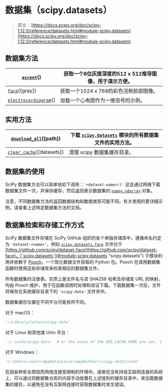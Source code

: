 # 数据集（scipy.datasets）

> 原文：[https://docs.scipy.org/doc/scipy-1.12.0/reference/datasets.html#module-scipy.datasets](https://docs.scipy.org/doc/scipy-1.12.0/reference/datasets.html#module-scipy.datasets)

## 数据集方法

| [`ascent`](generated/scipy.datasets.ascent.html#scipy.datasets.ascent "scipy.datasets.ascent")() | 获取一个8位灰度深度的512 x 512推导图像，用于演示方便。 |
| --- | --- |
| [`face`](generated/scipy.datasets.face.html#scipy.datasets.face "scipy.datasets.face")([gray]) | 获取一个1024 x 768的彩色浣熊脸部图像。 |
| [`electrocardiogram`](generated/scipy.datasets.electrocardiogram.html#scipy.datasets.electrocardiogram "scipy.datasets.electrocardiogram")() | 加载一个心电图作为一维信号的示例。 |

## 实用方法

| [`download_all`](generated/scipy.datasets.download_all.html#scipy.datasets.download_all "scipy.datasets.download_all")([path]) | 下载 [`scipy.datasets`](#module-scipy.datasets "scipy.datasets") 模块的所有数据集文件的实用方法。 |
| --- | --- |
| [`clear_cache`](generated/scipy.datasets.clear_cache.html#scipy.datasets.clear_cache "scipy.datasets.clear_cache")([datasets]) | 清理 scipy 数据集缓存目录。 |

## 数据集的使用

SciPy 数据集方法可以简单地如下调用：`'<dataset-name>()'` 这会通过网络下载数据集文件一次，并保存缓存，然后返回表示数据集的 [`numpy.ndarray`](https://numpy.org/devdocs/reference/generated/numpy.ndarray.html#numpy.ndarray "(in NumPy v2.0.dev0)") 对象。

注意，不同数据集方法的返回数据结构和数据类型可能不同。有关使用的更详细示例，请查看上述特定数据集方法的文档。

## 数据集检索和存储工作方式

SciPy 数据集文件存储在 SciPy GitHub 组织的各个单独存储库中，遵循命名约定为 `'dataset-<name>'`，例如 [`scipy.datasets.face`](generated/scipy.datasets.face.html#scipy.datasets.face "scipy.datasets.face") 文件位于 [https://github.com/scipy/dataset-face](https://github.com/scipy/dataset-face)。[`scipy.datasets`](#module-scipy.datasets "scipy.datasets") 子模块利用并依赖于 [Pooch](https://www.fatiando.org/pooch/latest/)，一个简化数据文件获取的 Python 包。Pooch 在调用数据集函数时使用这些存储库来检索相应的数据集文件。

所有数据集的注册表，实质上是文件名与其 SHA256 哈希及存储库 URL 的映射，均由 Pooch 维护，用于在函数调用时处理和验证下载。下载数据集一次后，文件将保存在系统缓存目录下的 `'scipy-data'` 文件夹中。

数据集缓存位置在不同平台可能有所不同。

对于 macOS：

```py
'~/Library/Caches/scipy-data' 
```

对于 Linux 和其他类 Unix 平台：

```py
'~/.cache/scipy-data'  # or the value of the XDG_CACHE_HOME env var, if defined 
```

对于 Windows：

```py
'C:\Users\<user>\AppData\Local\<AppAuthor>\scipy-data\Cache' 
```

在因各种安全原因而网络连接受限制的环境中，或者在没有持续互联网连接的系统上，可以通过将数据集仓库的内容手动放置在上述提到的缓存目录中，来加载数据集的缓存，以避免在没有互联网连接时获取数据集时发生错误。
